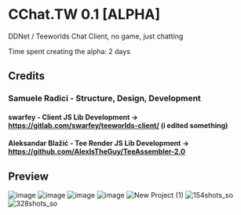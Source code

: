 # CChat.TW 0.1 [ALPHA]

DDNet / Teeworlds Chat Client, no game, just chatting

Time spent creating the alpha: 2 days

## Credits
### Samuele Radici - Structure, Design, Development
#### swarfey - Client JS Lib Development -> https://gitlab.com/swarfey/teeworlds-client/ (i edited something)
#### Aleksandar Blažić - Tee Render JS Lib Development -> https://github.com/AlexIsTheGuy/TeeAssembler-2.0

## Preview
![image](https://github.com/k-i-o/CChatter/assets/68398653/7eabe73e-9589-403d-9e21-3e871a4f7c57)
![image](https://github.com/k-i-o/CChatter/assets/68398653/71dca123-6c92-465d-86df-531a572300b2)
![image](https://github.com/k-i-o/CChatter/assets/68398653/04ae0d42-057e-404a-ab92-f6de4b9a25ad)
![image](https://github.com/k-i-o/CChatter/assets/68398653/0bda5f58-de4b-487f-bdd1-e7177b4eb120)
![New Project (1)](https://github.com/k-i-o/CChatter/assets/68398653/4fefa21e-f0b8-43af-a667-e3e0743e7694)
![154shots_so](https://github.com/k-i-o/CChatter/assets/68398653/8c0906cf-9d04-45a3-abf2-0f6141dc24a2)
![328shots_so](https://github.com/k-i-o/CChatter/assets/68398653/701e2cf0-538e-4b45-96c2-f9f8fd58d178)
